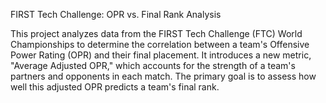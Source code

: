 FIRST Tech Challenge: OPR vs. Final Rank Analysis  

This project analyzes data from the FIRST Tech Challenge (FTC) World Championships to determine the correlation between a team's Offensive Power Rating (OPR) and their final placement. It introduces a new metric, "Average Adjusted OPR," which accounts for the strength of a team's partners and opponents in each match. The primary goal is to assess how well this adjusted OPR predicts a team's final rank.
